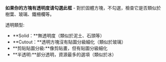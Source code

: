 **如果你的方塊有透明度请勾選此框** - 對於固體方塊，不勾選，檢查它是否類似於樹葉、玻璃、鐵柵欄等。

透明類型:

* **Solid：**無透明度（類似於泥土、石頭等）
* **Cutout：**透明方塊沒有貼圖分級細化（類似於玻璃）
* **剪貼貼圖分級:**像剪貼畫，但有貼圖分級細化
* **半透明:**部分透明，資源最多的選項（類似於冰）